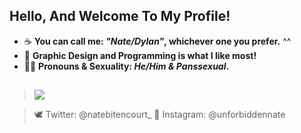 ## Hello, And Welcome To My Profile!

- ☕ __You can call me: *"Nate/Dylan"*, whichever one you prefer.__ ^^
- 🧋 __Graphic Design and Programming is what I like most!__ 
- 🏳️‍🌈 __Pronouns & Sexuality: *He/Him & Panssexual*.__

## 

> <img src="https://i.imgur.com/cLuxcZh.gif"/>

> 🕊️ Twitter: @natebitencourt_
> 📸 Instagram: @unforbiddennate
